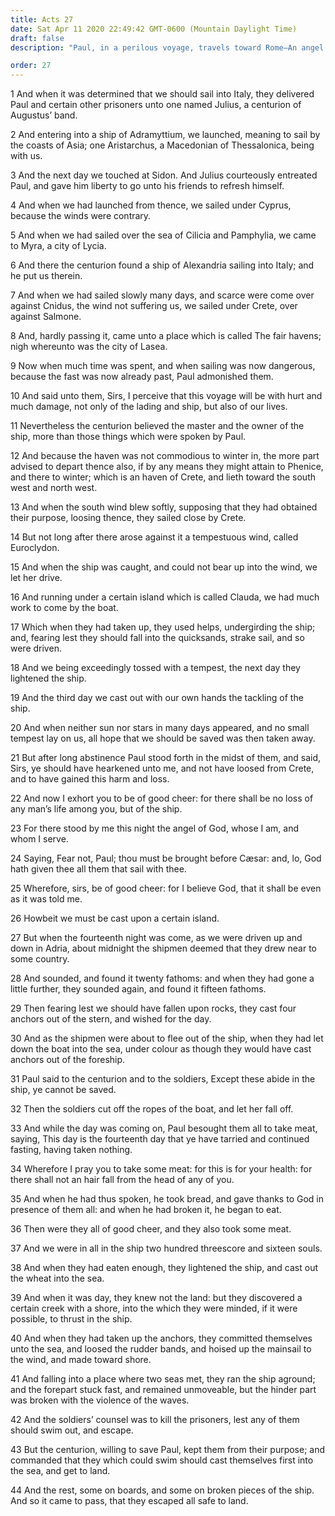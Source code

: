 ```yaml
---
title: Acts 27
date: Sat Apr 11 2020 22:49:42 GMT-0600 (Mountain Daylight Time)
draft: false
description: "Paul, in a perilous voyage, travels toward Rome—An angel comforts him—He uses the gift of seership—He is shipwrecked."

order: 27
---
```

    
1 And when it was determined that we should sail into Italy, they delivered Paul and certain other prisoners unto one named Julius, a centurion of Augustus’ band.

2 And entering into a ship of Adramyttium, we launched, meaning to sail by the coasts of Asia; one Aristarchus, a Macedonian of Thessalonica, being with us.

3 And the next day we touched at Sidon. And Julius courteously entreated Paul, and gave him liberty to go unto his friends to refresh himself.

4 And when we had launched from thence, we sailed under Cyprus, because the winds were contrary.

5 And when we had sailed over the sea of Cilicia and Pamphylia, we came to Myra, a city of Lycia.

6 And there the centurion found a ship of Alexandria sailing into Italy; and he put us therein.

7 And when we had sailed slowly many days, and scarce were come over against Cnidus, the wind not suffering us, we sailed under Crete, over against Salmone.

8 And, hardly passing it, came unto a place which is called The fair havens; nigh whereunto was the city of Lasea.

9 Now when much time was spent, and when sailing was now dangerous, because the fast was now already past, Paul admonished them.

10 And said unto them, Sirs, I perceive that this voyage will be with hurt and much damage, not only of the lading and ship, but also of our lives.

11 Nevertheless the centurion believed the master and the owner of the ship, more than those things which were spoken by Paul.

12 And because the haven was not commodious to winter in, the more part advised to depart thence also, if by any means they might attain to Phenice, and there to winter; which is an haven of Crete, and lieth toward the south west and north west.

13 And when the south wind blew softly, supposing that they had obtained their purpose, loosing thence, they sailed close by Crete.

14 But not long after there arose against it a tempestuous wind, called Euroclydon.

15 And when the ship was caught, and could not bear up into the wind, we let her drive.

16 And running under a certain island which is called Clauda, we had much work to come by the boat.

17 Which when they had taken up, they used helps, undergirding the ship; and, fearing lest they should fall into the quicksands, strake sail, and so were driven.

18 And we being exceedingly tossed with a tempest, the next day they lightened the ship.

19 And the third day we cast out with our own hands the tackling of the ship.

20 And when neither sun nor stars in many days appeared, and no small tempest lay on us, all hope that we should be saved was then taken away.

21 But after long abstinence Paul stood forth in the midst of them, and said, Sirs, ye should have hearkened unto me, and not have loosed from Crete, and to have gained this harm and loss.

22 And now I exhort you to be of good cheer: for there shall be no loss of any man’s life among you, but of the ship.

23 For there stood by me this night the angel of God, whose I am, and whom I serve.

24 Saying, Fear not, Paul; thou must be brought before Cæsar: and, lo, God hath given thee all them that sail with thee.

25 Wherefore, sirs, be of good cheer: for I believe God, that it shall be even as it was told me.

26 Howbeit we must be cast upon a certain island.

27 But when the fourteenth night was come, as we were driven up and down in Adria, about midnight the shipmen deemed that they drew near to some country.

28 And sounded, and found it twenty fathoms: and when they had gone a little further, they sounded again, and found it fifteen fathoms.

29 Then fearing lest we should have fallen upon rocks, they cast four anchors out of the stern, and wished for the day.

30 And as the shipmen were about to flee out of the ship, when they had let down the boat into the sea, under colour as though they would have cast anchors out of the foreship.

31 Paul said to the centurion and to the soldiers, Except these abide in the ship, ye cannot be saved.

32 Then the soldiers cut off the ropes of the boat, and let her fall off.

33 And while the day was coming on, Paul besought them all to take meat, saying, This day is the fourteenth day that ye have tarried and continued fasting, having taken nothing.

34 Wherefore I pray you to take some meat: for this is for your health: for there shall not an hair fall from the head of any of you.

35 And when he had thus spoken, he took bread, and gave thanks to God in presence of them all: and when he had broken it, he began to eat.

36 Then were they all of good cheer, and they also took some meat.

37 And we were in all in the ship two hundred threescore and sixteen souls.

38 And when they had eaten enough, they lightened the ship, and cast out the wheat into the sea.

39 And when it was day, they knew not the land: but they discovered a certain creek with a shore, into the which they were minded, if it were possible, to thrust in the ship.

40 And when they had taken up the anchors, they committed themselves unto the sea, and loosed the rudder bands, and hoised up the mainsail to the wind, and made toward shore.

41 And falling into a place where two seas met, they ran the ship aground; and the forepart stuck fast, and remained unmoveable, but the hinder part was broken with the violence of the waves.

42 And the soldiers’ counsel was to kill the prisoners, lest any of them should swim out, and escape.

43 But the centurion, willing to save Paul, kept them from their purpose; and commanded that they which could swim should cast themselves first into the sea, and get to land.

44 And the rest, some on boards, and some on broken pieces of the ship. And so it came to pass, that they escaped all safe to land.
